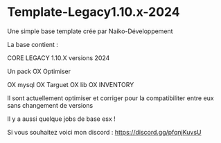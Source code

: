 # Template-Legacy1.10.x-2024
 Une simple base template crée par Naiko-Développement

La base contient : 

CORE LEGACY 1.10.X versions 2024

Un pack OX Optimiser

OX mysql
OX Targuet
OX lib
OX INVENTORY

Il sont actuellement optimiser et corriger pour la compatibiliter entre eux sans changement de versions

Il y a aussi quelque jobs de base esx ! 

Si vous souhaitez voici mon discord : https://discord.gg/pfqnjKuvsU
